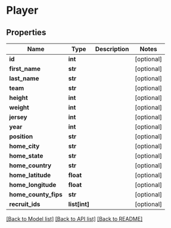 # Player

## Properties
Name | Type | Description | Notes
------------ | ------------- | ------------- | -------------
**id** | **int** |  | [optional] 
**first_name** | **str** |  | [optional] 
**last_name** | **str** |  | [optional] 
**team** | **str** |  | [optional] 
**height** | **int** |  | [optional] 
**weight** | **int** |  | [optional] 
**jersey** | **int** |  | [optional] 
**year** | **int** |  | [optional] 
**position** | **str** |  | [optional] 
**home_city** | **str** |  | [optional] 
**home_state** | **str** |  | [optional] 
**home_country** | **str** |  | [optional] 
**home_latitude** | **float** |  | [optional] 
**home_longitude** | **float** |  | [optional] 
**home_county_fips** | **str** |  | [optional] 
**recruit_ids** | **list[int]** |  | [optional] 

[[Back to Model list]](../README.md#documentation-for-models) [[Back to API list]](../README.md#documentation-for-api-endpoints) [[Back to README]](../README.md)


